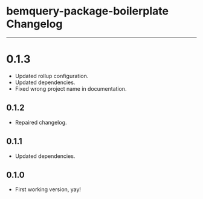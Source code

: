 # bemquery-package-boilerplate Changelog

---
# 0.1.3

* Updated rollup configuration.
* Updated dependencies.
* Fixed wrong project name in documentation.

## 0.1.2

* Repaired changelog.

## 0.1.1

* Updated dependencies.

## 0.1.0

* First working version, yay!

